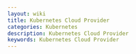 ```yaml
---
layout: wiki
title: Kubernetes Cloud Provider
categories: Kubernetes
description: Kubernetes Cloud Provider
keywords: Kubernetes Cloud Provider
---
```

